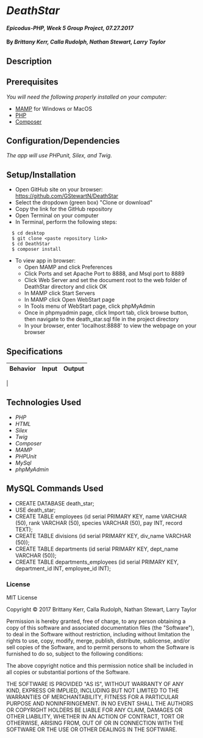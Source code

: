 # _DeathStar_

#### _Epicodus-PHP, Week 5 Group Project, 07.27.2017_

#### By _**Brittany Kerr, Calla Rudolph, Nathan Stewart, Larry Taylor**_

## Description



## Prerequisites

_You will need the following properly installed on your computer:_

* [MAMP](https://www.mamp.info/en/) for Windows or MacOS
* [PHP](https://secure.php.net/)
* [Composer](https://getcomposer.org/)

## Configuration/Dependencies

_The app will use PHPunit,  Silex, and Twig._

## Setup/Installation

* Open GitHub site on your browser: https://github.com/GStewartN/DeathStar
* Select the dropdown (green box) "Clone or download"
* Copy the link for the GitHub repository
* Open Terminal on your computer
* In Terminal, perform the following steps:
````
  $ cd desktop
  $ git clone <paste repository link>
  $ cd DeathStar
  $ composer install
  ````
* To view app in browser:
  * Open MAMP and click Preferences
  * Click Ports and set Apache Port to 8888, and Msql port to 8889
  * Click Web Server and set the document root to the web folder of DeathStar directory and click OK
  * In MAMP click Start Servers
  * In MAMP click Open WebStart page
  * In Tools menu of WebStart page, click phpMyAdmin
  * Once in phpmyadmin page, click Import tab, click browse button, then navigate to the death_star.sql file in the project directory
  * In your browser, enter 'localhost:8888' to view the webpage on your browser

## Specifications

| Behavior | Input | Output |
|----------|-------|--------|
|


## Technologies Used

* _PHP_
* _HTML_
* _Silex_
* _Twig_
* _Composer_
* _MAMP_
* _PHPUnit_
* _MySql_
* _phpMyAdmin_

## MySQL Commands Used

* CREATE DATABASE death_star;
* USE death_star;
* CREATE TABLE employees (id serial PRIMARY KEY, name VARCHAR (50), rank VARCHAR (50), species VARCHAR (50), pay INT, record TEXT);
* CREATE TABLE divisions (id serial PRIMARY KEY, div_name VARCHAR (50));
* CREATE TABLE departments (id serial PRIMARY KEY, dept_name VARCHAR (50));
* CREATE TABLE departments_employees (id serial PRIMARY KEY, department_id INT, employee_id INT);

### License

MIT License

Copyright &copy; 2017 Brittany Kerr, Calla Rudolph, Nathan Stewart, Larry Taylor

Permission is hereby granted, free of charge, to any person obtaining a copy
of this software and associated documentation files (the "Software"), to deal
in the Software without restriction, including without limitation the rights
to use, copy, modify, merge, publish, distribute, sublicense, and/or sell
copies of the Software, and to permit persons to whom the Software is
furnished to do so, subject to the following conditions:

The above copyright notice and this permission notice shall be included in all
copies or substantial portions of the Software.

THE SOFTWARE IS PROVIDED "AS IS", WITHOUT WARRANTY OF ANY KIND, EXPRESS OR
IMPLIED, INCLUDING BUT NOT LIMITED TO THE WARRANTIES OF MERCHANTABILITY,
FITNESS FOR A PARTICULAR PURPOSE AND NONINFRINGEMENT. IN NO EVENT SHALL THE
AUTHORS OR COPYRIGHT HOLDERS BE LIABLE FOR ANY CLAIM, DAMAGES OR OTHER
LIABILITY, WHETHER IN AN ACTION OF CONTRACT, TORT OR OTHERWISE, ARISING FROM,
OUT OF OR IN CONNECTION WITH THE SOFTWARE OR THE USE OR OTHER DEALINGS IN THE
SOFTWARE.
